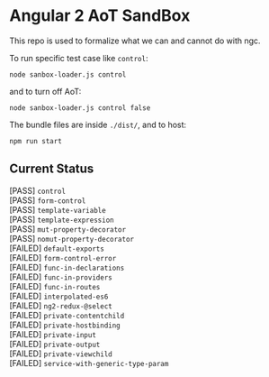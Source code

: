 # Angular 2 AoT SandBox
This repo is used to formalize what we can and cannot do with ngc.

To run specific test case like `control`:
```
node sanbox-loader.js control
```
and to turn off AoT:
```
node sanbox-loader.js control false
```
The bundle files are inside `./dist/`, and to host:
```
npm run start
```
## Current Status
[PASS] `control` <br/>
[PASS] `form-control` <br/>
[PASS] `template-variable` <br/>
[PASS] `template-expression` <br/>
[PASS] `mut-property-decorator` <br/>
[PASS] `nomut-property-decorator` <br/>
[FAILED] `default-exports` <br/>
[FAILED] `form-control-error` <br/>
[FAILED] `func-in-declarations` <br/>
[FAILED] `func-in-providers` <br/>
[FAILED] `func-in-routes` <br/>
[FAILED] `interpolated-es6` <br/>
[FAILED] `ng2-redux-@select` <br/>
[FAILED] `private-contentchild` <br/>
[FAILED] `private-hostbinding` <br/>
[FAILED] `private-input` <br/>
[FAILED] `private-output` <br/>
[FAILED] `private-viewchild` <br/>
[FAILED] `service-with-generic-type-param` <br/>
